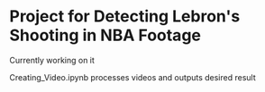 # Project for Detecting Lebron's Shooting in NBA Footage

Currently working on it

Creating_Video.ipynb processes videos and outputs desired result


